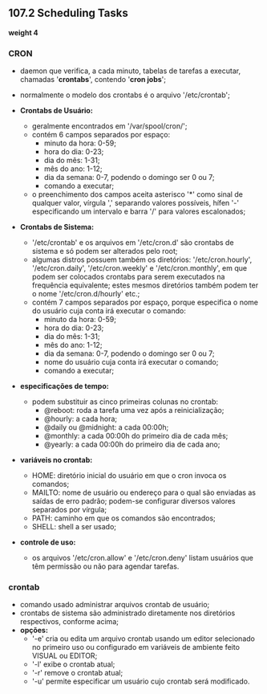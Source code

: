 ## 107.2 Scheduling Tasks
__weight 4__


### CRON
- daemon que verifica, a cada minuto, tabelas de tarefas a executar, chamadas '__crontabs__', contendo '__cron jobs__';
- normalmente o modelo dos crontabs é o arquivo '/etc/crontab';

- __Crontabs de Usuário:__
	- geralmente encontrados em '/var/spool/cron/';
	- contém 6 campos separados por espaço:
		- minuto da hora: 0-59;
		- hora do dia: 0-23;
		- dia do mês: 1-31;
		- mês do ano: 1-12;
		- dia da semana: 0-7, podendo o domingo ser 0 ou 7;
		- comando a executar;
	- o preenchimento dos campos aceita asterisco '*' como sinal de qualquer valor, vírgula ',' separando valores possíveis, hífen '-' especificando um intervalo e barra '/' para valores escalonados;

- __Crontabs de Sistema:__
	- '/etc/crontab' e os arquivos em '/etc/cron.d' são crontabs de sistema e só podem ser alterados pelo root;
	- algumas distros possuem também os diretórios: '/etc/cron.hourly', '/etc/cron.daily', '/etc/cron.weekly' e '/etc/cron.monthly', em que podem ser colocados crontabs para serem executados na frequência equivalente; estes mesmos diretórios também podem ter o nome '/etc/cron.d/hourly' etc.;
	- contém 7 campos separados por espaço, porque especifica o nome do usuário cuja conta irá executar o comando:
		- minuto da hora: 0-59;
		- hora do dia: 0-23;
		- dia do mês: 1-31;
		- mês do ano: 1-12;
		- dia da semana: 0-7, podendo o domingo ser 0 ou 7;
		- nome do usuário cuja conta irá executar o comando;
		- comando a executar;

- __especificações de tempo:__
	- podem substituir as cinco primeiras colunas no crontab:
		- @reboot: roda a tarefa uma vez após a reinicialização;
		- @hourly: a cada hora;
		- @daily ou @midnight: a cada 00:00h;
		- @monthly: a cada 00:00h do primeiro dia de cada mês;
		- @yearly: a cada 00:00h do primeiro dia de cada ano;

- __variáveis no crontab:__
	- HOME: diretório inicial do usuário em que o cron invoca os comandos;
	- MAILTO: nome de usuário ou endereço para o qual são enviadas as saídas de erro padrão; podem-se configurar diversos valores separados por vírgula;
	- PATH: caminho em que os comandos são encontrados;
	- SHELL: shell a ser usado;

- __controle de uso:__
	- os arquivos '/etc/cron.allow' e '/etc/cron.deny' listam usuários que têm permissão ou não para agendar tarefas.

### crontab
- comando usado administrar arquivos crontab de usuário;
- crontabs de sistema são administrado diretamente nos diretórios respectivos, conforme acima;
- __opções:__
	- '-e' cria ou edita um arquivo crontab usando um editor selecionado no primeiro uso ou configurado em variáveis de ambiente feito VISUAL ou EDITOR;
	- '-l' exibe o crontab atual;
	- '-r' remove o crontab atual;
	- '-u' permite especificar um usuário cujo crontab será modificado.	